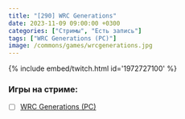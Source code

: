 ```yaml
---
title: "[290] WRC Generations"
date: 2023-11-09 09:00:00 +0300
categories: ["Стримы", "Есть запись"]
tags: ["WRC Generations (PC)"]
image: /commons/games/wrcgenerations.jpg
---
```


{% include embed/twitch.html id='1972727100' %}

### Игры на стриме:
+ [ ] [WRC Generations (PC)](/tags/wrc-generations-pc)
